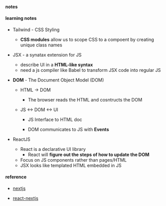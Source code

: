 #### notes

#### learning notes

-   Tailwind - CSS Styling

    -   **CSS modules** allow us to scope CSS to a compoent by creating unique class names

-   JSX - a synatax extension for JS

    -   describe UI in a **HTML-like syntax**
    -   need a js compiler like Babel to transform JSX code into regular JS

-   **DOM** - The Document Object Model (DOM)

    -   HTML -> DOM

        -   The browser reads the HTML and cosntructs the DOM

    -   JS <-> DOM <-> UI

        -   JS Interface to HTML doc

        -   DOM communicates to JS with **Events**

-   ReactJS
    -   React is a declarative UI library
        -   React will **figure out the steps of how to update the DOM**
    -   Focus on JS components rather than pages/HTML
    -   JSX looks like templated HTML embedded in JS

#### reference

-   [nextjs](https://nextjs.org/learn/dashboard-app/getting-started)

-   [react-nextjs](https://nextjs.org/learn/react-foundations/updating-state)
